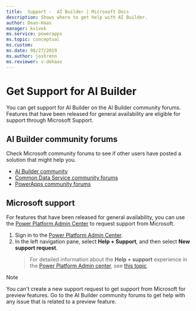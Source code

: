 ```yaml
---
title:  Support -  AI Builder | Microsoft Docs
description: Shows where to get help with AI Builder.
author: Dean-Haas
manager: kvivek
ms.service: powerapps
ms.topic: conceptual
ms.custom: 
ms.date: 08/27/2019
ms.author: joshrenn
ms.reviewer: v-dehaas
---
```


# Get Support for AI Builder

You can get support for AI Builder on the AI Builder community forums. Features that have been released for general availability are eligible for support through Microsoft Support.

## AI Builder community forums

Check Microsoft community forums to see if other users have posted a solution that might help you.

- [AI Builder community]((https://go.microsoft.com/fwlink/?linkid=2092048))
- [Common Data Service community forums](https://powerusers.microsoft.com/t5/Common-Data-Services/ct-p/PA_CommonDataServices)
- [PowerApps community forums](https://powerusers.microsoft.com/t5/Forums/ct-p/PA_Comm_Forums)

## Microsoft support

For features that have been released for general availability, you can use the [Power Platform Admin Center](https://admin.powerplatform.microsoft.com/) to request support from Microsoft.
1. Sign in to the [Power Platform Admin Center](https://admin.powerplatform.microsoft.com/).
2. In the left navigation pane, select **Help + Support**, and then select **New support request**.
   > For detailed information about the **Help + support** experience in the [Power Platform Admin center](/power-platform/admin/admin-documentation), see [this topic](/power-platform/admin/get-help-support). 

 > [!NOTE]
 > You can't create a new support request to get support from Microsoft for preview features. Go to the AI Builder community forums to get help with any issue that is related to a preview feature.
